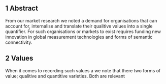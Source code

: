 ## 1 Abstract
From our market research we noted a demand for organisations that can account for, internalise and translate their qualitive values into a single quantifier. For such organisations or markets to exist requires funding new innovation in global measurement technologies and forms of semantic connectivity. 

## 2 Values
When it comes to recording such values a we note that there two forms of value; qualitive and quantitive varieties. Both are relevant 


